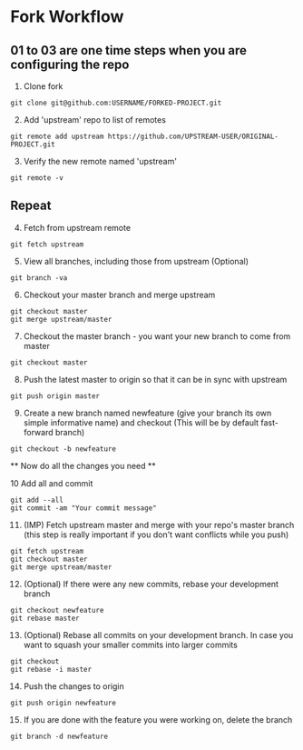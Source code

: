 # Fork Workflow

## 01 to 03 are one time steps when you are configuring the repo
01. Clone fork
```
git clone git@github.com:USERNAME/FORKED-PROJECT.git
```

02. Add 'upstream' repo to list of remotes
```
git remote add upstream https://github.com/UPSTREAM-USER/ORIGINAL-PROJECT.git
```

03. Verify the new remote named 'upstream'
```
git remote -v
```

## Repeat
04. Fetch from upstream remote
```
git fetch upstream
```

05. View all branches, including those from upstream (Optional)
```
git branch -va
```

06. Checkout your master branch and merge upstream
```
git checkout master
git merge upstream/master
```

07. Checkout the master branch - you want your new branch to come from master
```
git checkout master
```

08. Push the latest master to origin so that it can be in sync with upstream
```
git push origin master
```

09. Create a new branch named newfeature (give your branch its own simple informative name) and checkout (This will be by default fast-forward branch)
```
git checkout -b newfeature
```

** Now do all the changes you need **

10 Add all and commit
```
git add --all
git commit -am "Your commit message"
```

11. (IMP) Fetch upstream master and merge with your repo's master branch (this step is really important if you don't want conflicts while you push)
```
git fetch upstream
git checkout master
git merge upstream/master
```

12. (Optional) If there were any new commits, rebase your development branch
```
git checkout newfeature
git rebase master
```

13. (Optional) Rebase all commits on your development branch. In case you want to squash your smaller commits into larger commits
```
git checkout 
git rebase -i master
```

14. Push the changes to origin
```
git push origin newfeature
```

15. If you are done with the feature you were working on, delete the branch
```
git branch -d newfeature
```
